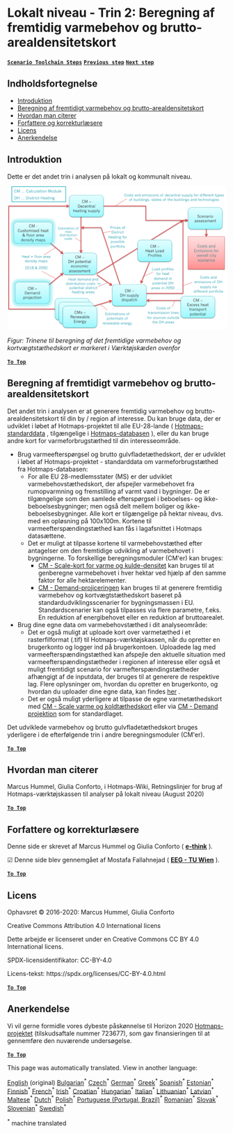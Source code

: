 <h1><a class="anchor" id="local-level---step-2--calculation-of-future-heat-demand-and-gross-floor-area-density-maps" href="#local-level---step-2--calculation-of-future-heat-demand-and-gross-floor-area-density-maps"><i class="fa fa-link"></i></a>Lokalt niveau - Trin 2: Beregning af fremtidig varmebehov og brutto-arealdensitetskort</h1><p> <a href="guide-local-and-municipal-levels#the-hotmaps-scenario-toolchain-different-steps"><strong><code>Scenario Toolchain Steps</code></strong></a> <a href="step-1-analysis-of-current-heat-demand-and-available-resource-potentials"><strong><code>Previous step</code></strong></a> <a href="step-3-Calculation-of-costs-of-decentral-heat-supply"><strong><code>Next step</code></strong></a><br/></p><h2><a class="anchor" id="table-of-contents" href="#table-of-contents"><i class="fa fa-link"></i></a> Indholdsfortegnelse</h2><ul><li> <a href="#introduction">Introduktion</a></li><li> <a href="#calculation-of-future-heat-demand-and-gross-floor-area-density-maps">Beregning af fremtidigt varmebehov og brutto-arealdensitetskort</a></li><li> <a href="#how-to-cite">Hvordan man citerer</a></li><li> <a href="#authors-and-reviewers">Forfattere og korrekturlæsere</a></li><li> <a href="#license">Licens</a></li><li> <a href="#acknowledgement">Anerkendelse</a></li></ul><h2><a class="anchor" id="introduction" href="#introduction"><i class="fa fa-link"></i></a> Introduktion</h2><p> Dette er det andet trin i analysen på lokalt og kommunalt niveau.</p><img src="/en/Step-2-Calculation-of-future-heat-demand-and-gross-floor-area-density-maps/Hotmaps_Local_Toolchain_Step_2final.png"/><p> <em>Figur: Trinene til beregning af det fremtidige varmebehov og kortvægtstæthedskort er markeret i Værktøjskæden ovenfor</em></p><p><ins> <code><strong><a href="#table-of-contents">To Top</a></strong></code></ins></p><h2><a class="anchor" id="calculation-of-future-heat-demand-and-gross-floor-area-density-maps" href="#calculation-of-future-heat-demand-and-gross-floor-area-density-maps"><i class="fa fa-link"></i></a> Beregning af fremtidigt varmebehov og brutto-arealdensitetskort</h2><p> Det andet trin i analysen er at generere fremtidig varmebehov og brutto-arealdensitetskort til din by / region af interesse. Du kan bruge data, der er udviklet i løbet af Hotmaps-projektet til alle EU-28-lande ( <a href="https://wiki.hotmaps.eu/en/Hotmaps-open-data-repositories">Hotmaps-standarddata</a> , tilgængelige i <a href="https://gitlab.com/hotmaps">Hotmaps-databasen</a> ), eller du kan bruge andre kort for varmeforbrugstæthed til din interesseområde.</p><ul><li> Brug varmeefterspørgsel og brutto gulvfladetæthedskort, der er udviklet i løbet af Hotmaps-projektet - standarddata om varmeforbrugstæthed fra Hotmaps-databasen:<ul><li> For alle EU 28-medlemsstater (MS) er der udviklet varmebehovstæthedskort, der afspejler varmebehovet fra rumopvarmning og fremstilling af varmt vand i bygninger. De er tilgængelige som den samlede efterspørgsel i beboelses- og ikke-beboelsesbygninger; men også delt mellem boliger og ikke-beboelsesbygninger. Alle kort er tilgængelige på hektar niveau, dvs. med en opløsning på 100x100m. Kortene til varmeefterspændingstæthed kan fås i lagafsnittet i Hotmaps datasættene.</li><li> Det er muligt at tilpasse kortene til varmebehovstæthed efter antagelser om den fremtidige udvikling af varmebehovet i bygningerne. To forskellige beregningsmoduler (CM&#39;er) kan bruges:<ul><li> <a href="https://wiki.hotmaps.eu/en/CM-Scale-heat-and-cool-density-maps">CM - Scale-kort for varme og kulde-densitet</a> kan bruges til at genberegne varmebehovet i hver hektar ved hjælp af den samme faktor for alle hektarelementer.</li><li> <a href="https://wiki.hotmaps.eu/en/CM-Demand-projection">CM - Demand-projiceringen</a> kan bruges til at generere fremtidig varmebehov og kortvægtstæthedskort baseret på standardudviklingsscenarier for bygningsmassen i EU. Standardscenarier kan også tilpasses via flere parametre, f.eks. En reduktion af energibehovet eller en reduktion af bruttoarealet.</li></ul></li></ul></li><li> Brug dine egne data om varmebehovstæthed i dit analyseområde:<ul><li> Det er også muligt at uploade kort over varmetæthed i et rasterfilformat (.tif) til Hotmaps-værktøjskassen, når du opretter en brugerkonto og logger ind på brugerkontoen. Uploadede lag med varmeefterspændingstæthed kan afspejle den aktuelle situation med varmeefterspændingstætheder i regionen af interesse eller også et muligt fremtidigt scenario for varmefterspændingstætheder afhængigt af de inputdata, der bruges til at generere de respektive lag. Flere oplysninger om, hvordan du opretter en brugerkonto, og hvordan du uploader dine egne data, kan findes <a href="https://wiki.hotmaps.eu/en/Introduction-to-user-interface#upper-toolbar_connect">her</a> .</li><li> Det er også muligt yderligere at tilpasse de egne varmetæthedskort med <a href="https://wiki.hotmaps.eu/en/CM-Scale-heat-and-cool-density-maps">CM - Scale varme og koldtæthedskort</a> eller via <a href="https://wiki.hotmaps.eu/en/CM-Demand-projection">CM - Demand projektion</a> som for standardlaget.</li></ul></li></ul><p> Det udviklede varmebehov og brutto gulvfladetæthedskort bruges yderligere i de efterfølgende trin i andre beregningsmoduler (CM&#39;er).</p><p><ins> <code><strong><a href="#table-of-contents">To Top</a></strong></code></ins></p><h2><a class="anchor" id="how-to-cite" href="#how-to-cite"><i class="fa fa-link"></i></a> Hvordan man citerer</h2><p> Marcus Hummel, Giulia Conforto, i Hotmaps-Wiki, Retningslinjer for brug af Hotmaps-værktøjskassen til analyser på lokalt niveau (August 2020)</p><p><ins> <code><strong><a href="#table-of-contents">To Top</a></strong></code></ins></p><h2><a class="anchor" id="authors-and-reviewers" href="#authors-and-reviewers"><i class="fa fa-link"></i></a> Forfattere og korrekturlæsere</h2><p> Denne side er skrevet af Marcus Hummel og Giulia Conforto ( <strong><a href="https://e-think.ac.at">e-think</a></strong> ).</p><p> ☑ Denne side blev gennemgået af Mostafa Fallahnejad ( <strong><a href="https://eeg.tuwien.ac.at/">EEG - TU Wien</a></strong> ).</p><p> <a href="#table-of-contents"><strong><code>To Top</code></strong></a></p><h2><a class="anchor" id="license" href="#license"><i class="fa fa-link"></i></a> Licens</h2><p> Ophavsret © 2016-2020: Marcus Hummel, Giulia Conforto</p><p> Creative Commons Attribution 4.0 International licens</p><p> Dette arbejde er licenseret under en Creative Commons CC BY 4.0 International licens.</p><p> SPDX-licensidentifikator: CC-BY-4.0</p><p> Licens-tekst: https://spdx.org/licenses/CC-BY-4.0.html</p><p> <a href="#table-of-contents"><strong><code>To Top</code></strong></a></p><h2><a class="anchor" id="acknowledgement" href="#acknowledgement"><i class="fa fa-link"></i></a> Anerkendelse</h2><p> Vi vil gerne formidle vores dybeste påskønnelse til Horizon 2020 <a href="https://www.hotmaps-project.eu">Hotmaps-projektet</a> (tilskudsaftale nummer 723677), som gav finansieringen til at gennemføre den nuværende undersøgelse.</p><p><ins> <code><strong><a href="#table-of-contents">To Top</a></strong></code></ins></p>
<!--- THIS IS A SUPER UNIQUE IDENTIFIER -->

This page was automatically translated. View in another language:

[English](../en/Step-2-Calculation-of-future-heat-demand-and-gross-floor-area-density-maps) (original) [Bulgarian](../bg/Step-2-Calculation-of-future-heat-demand-and-gross-floor-area-density-maps)<sup>\*</sup> [Czech](../cs/Step-2-Calculation-of-future-heat-demand-and-gross-floor-area-density-maps)<sup>\*</sup>  [German](../de/Step-2-Calculation-of-future-heat-demand-and-gross-floor-area-density-maps)<sup>\*</sup> [Greek](../el/Step-2-Calculation-of-future-heat-demand-and-gross-floor-area-density-maps)<sup>\*</sup> [Spanish](../es/Step-2-Calculation-of-future-heat-demand-and-gross-floor-area-density-maps)<sup>\*</sup> [Estonian](../et/Step-2-Calculation-of-future-heat-demand-and-gross-floor-area-density-maps)<sup>\*</sup> [Finnish](../fi/Step-2-Calculation-of-future-heat-demand-and-gross-floor-area-density-maps)<sup>\*</sup> [French](../fr/Step-2-Calculation-of-future-heat-demand-and-gross-floor-area-density-maps)<sup>\*</sup> [Irish](../ga/Step-2-Calculation-of-future-heat-demand-and-gross-floor-area-density-maps)<sup>\*</sup> [Croatian](../hr/Step-2-Calculation-of-future-heat-demand-and-gross-floor-area-density-maps)<sup>\*</sup> [Hungarian](../hu/Step-2-Calculation-of-future-heat-demand-and-gross-floor-area-density-maps)<sup>\*</sup> [Italian](../it/Step-2-Calculation-of-future-heat-demand-and-gross-floor-area-density-maps)<sup>\*</sup> [Lithuanian](../lt/Step-2-Calculation-of-future-heat-demand-and-gross-floor-area-density-maps)<sup>\*</sup> [Latvian](../lv/Step-2-Calculation-of-future-heat-demand-and-gross-floor-area-density-maps)<sup>\*</sup> [Maltese](../mt/Step-2-Calculation-of-future-heat-demand-and-gross-floor-area-density-maps)<sup>\*</sup> [Dutch](../nl/Step-2-Calculation-of-future-heat-demand-and-gross-floor-area-density-maps)<sup>\*</sup> [Polish](../pl/Step-2-Calculation-of-future-heat-demand-and-gross-floor-area-density-maps)<sup>\*</sup> [Portuguese (Portugal, Brazil)](../pt/Step-2-Calculation-of-future-heat-demand-and-gross-floor-area-density-maps)<sup>\*</sup> [Romanian](../ro/Step-2-Calculation-of-future-heat-demand-and-gross-floor-area-density-maps)<sup>\*</sup> [Slovak](../sk/Step-2-Calculation-of-future-heat-demand-and-gross-floor-area-density-maps)<sup>\*</sup> [Slovenian](../sl/Step-2-Calculation-of-future-heat-demand-and-gross-floor-area-density-maps)<sup>\*</sup> [Swedish](../sv/Step-2-Calculation-of-future-heat-demand-and-gross-floor-area-density-maps)<sup>\*</sup> 

<sup>\*</sup> machine translated
